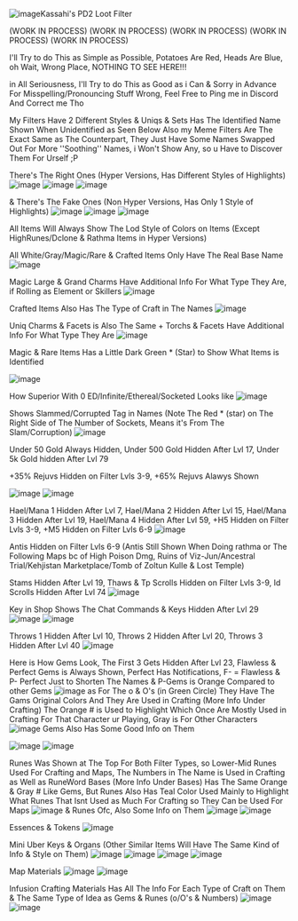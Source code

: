 ![image](https://github.com/KassahiPD2/Kassahi/assets/87786927/7fb9ff1c-c6c9-462b-95cd-0eeb4fb37dfe)Kassahi's PD2 Loot Filter

(WORK IN PROCESS)
(WORK IN PROCESS)
(WORK IN PROCESS)
(WORK IN PROCESS)
(WORK IN PROCESS)

I'll Try to do This as Simple as Possible, Potatoes Are Red, Heads Are Blue, oh Wait, Wrong Place, NOTHING TO SEE HERE!!!

in All Seriousness, I'll Try to do This as Good as i Can & Sorry in Advance For Misspelling/Pronouncing Stuff Wrong, Feel Free to Ping me in Discord And Correct me Tho

My Filters Have 2 Different Styles & Uniqs & Sets Has The Identified Name Shown When Unidentified as Seen Below
Also my Meme Filters Are The Exact Same as The Counterpart, They Just Have Some Names Swapped Out For More ''Soothing'' Names, i Won't Show Any, so u Have to Discover Them For Urself ;P

There's The Right Ones (Hyper Versions, Has Different Styles of Highlights)
![image](https://github.com/KassahiPD2/Kassahi/assets/87786927/577946a9-db53-4bad-b051-78b94190f708)
![image](https://github.com/KassahiPD2/Kassahi/assets/87786927/699c282e-15ed-4765-bc10-e5085eb55889)
![image](https://github.com/KassahiPD2/Kassahi/assets/87786927/665c508c-931f-483d-9642-9d1c604d4137)

& There's The Fake Ones (Non Hyper Versions, Has Only 1 Style of Highlights)
![image](https://github.com/KassahiPD2/Kassahi/assets/87786927/009503c8-1356-41fc-a5f6-58f6c6018565)
![image](https://github.com/KassahiPD2/Kassahi/assets/87786927/e65da0eb-798d-492e-889f-0119d520745a)
![image](https://github.com/KassahiPD2/Kassahi/assets/87786927/101af282-9468-4d06-b001-764b5024d017)

All Items Will Always Show The Lod Style of Colors on Items (Except HighRunes/Dclone & Rathma Items in Hyper Versions)

All White/Gray/Magic/Rare & Crafted Items Only Have The Real Base Name
![image](https://github.com/KassahiPD2/Kassahi/assets/87786927/286847ad-066c-4148-a234-c1628760fa4d)

Magic Large & Grand Charms Have Additional Info For What Type They Are, if Rolling as Element or Skillers
![image](https://github.com/KassahiPD2/Kassahi/assets/87786927/0857f7ec-af37-4b04-9e7a-fca35ac0fb98)

Crafted Items Also Has The Type of Craft in The Names
![image](https://github.com/KassahiPD2/Kassahi/assets/87786927/02353976-9e0b-497a-a584-eaf842e6f2b6)

Uniq Charms & Facets is Also The Same + Torchs & Facets Have Additional Info For What Type They Are
![image](https://github.com/KassahiPD2/Kassahi/assets/87786927/332298ce-1003-4e5d-9b5a-1a10febef4fd)

Magic & Rare Items Has a Little Dark Green * (Star) to Show What Items is Identified

![image](https://github.com/KassahiPD2/Kassahi/assets/87786927/6db65f15-4c48-4a4a-a835-c429f299aa3f)

How Superior With 0 ED/Infinite/Ethereal/Socketed Looks like
![image](https://github.com/KassahiPD2/Kassahi/assets/87786927/6ff81fc9-58ae-491b-9bf3-e4d01e892ce7)

Shows Slammed/Corrupted Tag in Names (Note The Red * (star) on The Right Side of The Number of Sockets, Means it's From The Slam/Corruption)
![image](https://github.com/KassahiPD2/Kassahi/assets/87786927/80462760-5a7d-43c1-a1bd-1060a2266591)

Under 50 Gold Always Hidden, Under 500 Gold Hidden After Lvl 17, Under 5k Gold hidden After Lvl 79

+35% Rejuvs Hidden on Filter Lvls 3-9, +65% Rejuvs Alawys Shown

![image](https://github.com/KassahiPD2/Kassahi/assets/87786927/b39ee7bf-9af6-41d8-90d8-a5644e1d74fd)
![image](https://github.com/KassahiPD2/Kassahi/assets/87786927/ad62a5ab-22d0-4ea4-a924-35340d588bb0)

Hael/Mana 1 Hidden After Lvl 7, Hael/Mana 2 Hidden After Lvl 15, Hael/Mana 3 Hidden After Lvl 19, 
Hael/Mana 4 Hidden After Lvl 59, +H5 Hidden on Filter Lvls 3-9, +M5 Hidden on Filter Lvls 6-9
![image](https://github.com/KassahiPD2/Kassahi/assets/87786927/f6b77fe6-4e0b-46c1-a52e-57943ca83675)

Antis Hidden on Filter Lvls 6-9 (Antis Still Shown When Doing rathma or The Following Maps bc of High Poison Dmg, Ruins of Viz-Jun/Ancestral Trial/Kehjistan Marketplace/Tomb of Zoltun Kulle & Lost Temple)

Stams Hidden After Lvl 19, Thaws & Tp Scrolls Hidden on Filter Lvls 3-9, Id Scrolls Hidden After Lvl 74
![image](https://github.com/KassahiPD2/Kassahi/assets/87786927/f3472392-3a96-4aaf-92cc-05612823b303)

Key in Shop Shows The Chat Commands & Keys Hidden After Lvl 29
![image](https://github.com/KassahiPD2/Kassahi/assets/87786927/7bcf704f-396f-46d3-ab78-5b3a54b3af9f)
![image](https://github.com/KassahiPD2/Kassahi/assets/87786927/c6cfed7e-d0bb-4ac2-be90-299d5302e0f8)

Throws 1 Hidden After Lvl 10, Throws 2 Hidden After Lvl 20, Throws 3 Hidden After Lvl 40
![image](https://github.com/KassahiPD2/Kassahi/assets/87786927/88c81bff-c1d5-439d-833c-705f715e1302)

Here is How Gems Look, The First 3 Gets Hidden After Lvl 23, Flawless & Perfect Gems is Always Shown, Perfect Has Notifications, F- = Flawless & P- Perfect Just to Shorten The Names & P-Gems is Orange Compared to other Gems
![image](https://github.com/KassahiPD2/Kassahi/assets/87786927/56f43d6a-b647-41a0-9c85-1ed2e6fbfedf)
as For The o & O's (in Green Circle) They Have The Gams Original Colors And They Are Used in Crafting (More Info Under Crafting) The Orange # is Used to Highlight Which Once Are Mostly Used in Crafting For That Character ur Playing, Gray is For Other Characters
![image](https://github.com/KassahiPD2/Kassahi/assets/87786927/a848e916-63d5-4bca-9995-5cc0f052f9ac)
Gems Also Has Some Good Info on Them

![image](https://github.com/KassahiPD2/Kassahi/assets/87786927/cd80ccb6-793e-4639-acf9-d22de3a7b6f8)
![image](https://github.com/KassahiPD2/Kassahi/assets/87786927/70446976-7447-419d-b70e-43ccf421421b)

Runes Was Shown at The Top For Both Filter Types, so Lower-Mid Runes Used For Crafting and Maps, The Numbers in The Name is Used in Crafting as Well as RuneWord Bases (More Info Under Bases) Has The Same Orange & Gray # Like Gems, But Runes Also Has Teal Color Used Mainly to Highlight What Runes That Isnt Used as Much For Crafting so They Can be Used For Maps
![image](https://github.com/KassahiPD2/Kassahi/assets/87786927/051999b5-b5d9-4936-92b1-b6fb1ebba2e2)
& Runes Ofc, Also Some Info on Them
![image](https://github.com/KassahiPD2/Kassahi/assets/87786927/45ca76af-c03e-47f4-9779-5340f8d25af0)
![image](https://github.com/KassahiPD2/Kassahi/assets/87786927/98282026-8478-421e-b43c-5122eb5b9a6a)

Essences & Tokens
![image](https://github.com/KassahiPD2/Kassahi/assets/87786927/2cc35e76-e53e-44b5-bb54-05c432d2b35e)

Mini Uber Keys & Organs (Other Similar Items Will Have The Same Kind of Info & Style on Them)
![image](https://github.com/KassahiPD2/Kassahi/assets/87786927/650754ef-b628-439a-a9de-69a341a85f08)
![image](https://github.com/KassahiPD2/Kassahi/assets/87786927/8a36a1ca-6c7a-40a9-b50d-f99e9050c6d1)
![image](https://github.com/KassahiPD2/Kassahi/assets/87786927/9780d717-b501-411c-a5e9-1892d564d97b)
![image](https://github.com/KassahiPD2/Kassahi/assets/87786927/3c7c43b2-725c-48d9-b302-dab22a55c2ca)

Map Materials
![image](https://github.com/KassahiPD2/Kassahi/assets/87786927/04b42cc7-9b24-4992-8eac-bba0765f7279)
![image](https://github.com/KassahiPD2/Kassahi/assets/87786927/7a082eeb-e766-4e23-aa13-d994b1247da1)

Infusion Crafting Materials Has All The Info For Each Type of Craft on Them & The Same Type of Idea as Gems & Runes (o/O's & Numbers)
![image](https://github.com/KassahiPD2/Kassahi/assets/87786927/3753fdcc-4b71-4c53-b20e-ee80479c60fb)
![image](https://github.com/KassahiPD2/Kassahi/assets/87786927/474da0d1-4f21-4e51-b2f4-2c15b0b8523d)



















